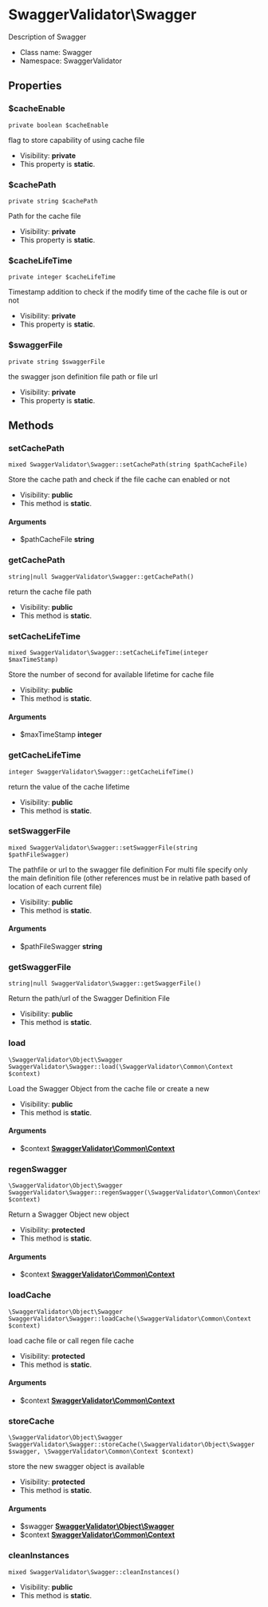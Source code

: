 SwaggerValidator\Swagger
===============

Description of Swagger




* Class name: Swagger
* Namespace: SwaggerValidator





Properties
----------


### $cacheEnable

    private boolean $cacheEnable

flag to store capability of using cache file



* Visibility: **private**
* This property is **static**.


### $cachePath

    private string $cachePath

Path for the cache file



* Visibility: **private**
* This property is **static**.


### $cacheLifeTime

    private integer $cacheLifeTime

Timestamp addition to check if the modify time of the cache file is out or not



* Visibility: **private**
* This property is **static**.


### $swaggerFile

    private string $swaggerFile

the swagger json definition file path or file url



* Visibility: **private**
* This property is **static**.


Methods
-------


### setCachePath

    mixed SwaggerValidator\Swagger::setCachePath(string $pathCacheFile)

Store the cache path and check if the file cache can enabled or not



* Visibility: **public**
* This method is **static**.


#### Arguments
* $pathCacheFile **string**



### getCachePath

    string|null SwaggerValidator\Swagger::getCachePath()

return the cache file path



* Visibility: **public**
* This method is **static**.




### setCacheLifeTime

    mixed SwaggerValidator\Swagger::setCacheLifeTime(integer $maxTimeStamp)

Store the number of second for available lifetime for cache file



* Visibility: **public**
* This method is **static**.


#### Arguments
* $maxTimeStamp **integer**



### getCacheLifeTime

    integer SwaggerValidator\Swagger::getCacheLifeTime()

return the value of the cache lifetime



* Visibility: **public**
* This method is **static**.




### setSwaggerFile

    mixed SwaggerValidator\Swagger::setSwaggerFile(string $pathFileSwagger)

The pathfile or url to the swagger file definition
For multi file specify only the main definition file (other references must be in relative path based of location of each current file)



* Visibility: **public**
* This method is **static**.


#### Arguments
* $pathFileSwagger **string**



### getSwaggerFile

    string|null SwaggerValidator\Swagger::getSwaggerFile()

Return the path/url of the Swagger Definition File



* Visibility: **public**
* This method is **static**.




### load

    \SwaggerValidator\Object\Swagger SwaggerValidator\Swagger::load(\SwaggerValidator\Common\Context $context)

Load the Swagger Object from the cache file or create a new



* Visibility: **public**
* This method is **static**.


#### Arguments
* $context **[SwaggerValidator\Common\Context](SwaggerValidator-Common-Context.md)**



### regenSwagger

    \SwaggerValidator\Object\Swagger SwaggerValidator\Swagger::regenSwagger(\SwaggerValidator\Common\Context $context)

Return a Swagger Object new object



* Visibility: **protected**
* This method is **static**.


#### Arguments
* $context **[SwaggerValidator\Common\Context](SwaggerValidator-Common-Context.md)**



### loadCache

    \SwaggerValidator\Object\Swagger SwaggerValidator\Swagger::loadCache(\SwaggerValidator\Common\Context $context)

load cache file or call regen file cache



* Visibility: **protected**
* This method is **static**.


#### Arguments
* $context **[SwaggerValidator\Common\Context](SwaggerValidator-Common-Context.md)**



### storeCache

    \SwaggerValidator\Object\Swagger SwaggerValidator\Swagger::storeCache(\SwaggerValidator\Object\Swagger $swagger, \SwaggerValidator\Common\Context $context)

store the new swagger object is available



* Visibility: **protected**
* This method is **static**.


#### Arguments
* $swagger **[SwaggerValidator\Object\Swagger](SwaggerValidator-Object-Swagger.md)**
* $context **[SwaggerValidator\Common\Context](SwaggerValidator-Common-Context.md)**



### cleanInstances

    mixed SwaggerValidator\Swagger::cleanInstances()





* Visibility: **public**
* This method is **static**.



